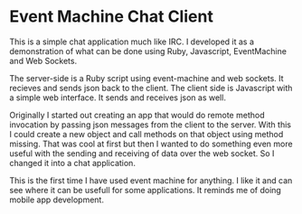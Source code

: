 Event Machine Chat Client
=======================
This is a simple chat application much like IRC. 
I developed it as a demonstration of what can be done using Ruby, Javascript, EventMachine and Web Sockets.

The server-side is a Ruby script using event-machine and web sockets. It recieves and sends json back to the client. 
The client side is Javascript with a simple web interface. It sends and receives json as well.

Originally I started out creating an app that would do remote method invocation by passing json messages from the client to the server.
With this I could create a new object and call methods on that object using method missing. That was cool at first but then I wanted to do something even more useful with the sending and receiving of data over the web socket.
So I changed it into a chat application.

This is the first time I have used event machine for anything. I like it and can see where it can be usefull for some applications.
It reminds me of doing mobile app development.

